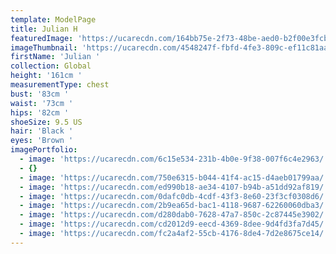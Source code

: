 ```yaml
---
template: ModelPage
title: Julian H
featuredImage: 'https://ucarecdn.com/164bb75e-2f73-48be-aed0-b2f00e3fcb71/'
imageThumbnail: 'https://ucarecdn.com/4548247f-fbfd-4fe3-809c-ef11c81aa075/'
firstName: 'Julian '
collection: Global
height: '161cm '
measurementType: chest
bust: '83cm '
waist: '73cm '
hips: '82cm '
shoeSize: 9.5 US
hair: 'Black '
eyes: 'Brown '
imagePortfolio:
  - image: 'https://ucarecdn.com/6c15e534-231b-4b0e-9f38-007f6c4e2963/'
  - {}
  - image: 'https://ucarecdn.com/750e6315-b044-41f4-ac15-d4aeb01799aa/'
  - image: 'https://ucarecdn.com/ed990b18-ae34-4107-b94b-a51dd92af819/'
  - image: 'https://ucarecdn.com/0dafc0db-4cdf-43f3-8e60-23f3cf0308d6/'
  - image: 'https://ucarecdn.com/2b9ea65d-bac1-4118-9687-62260060dba3/'
  - image: 'https://ucarecdn.com/d280dab0-7628-47a7-850c-2c87445e3902/'
  - image: 'https://ucarecdn.com/cd2012d9-eecd-4369-8dee-9d4fd3fa7d45/'
  - image: 'https://ucarecdn.com/fc2a4af2-55cb-4176-8de4-7d2e8675ce14/'
---
```


